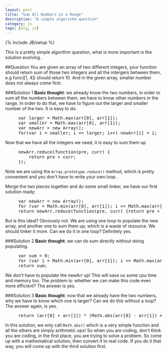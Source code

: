 ```yaml
---
layout: post
title: "Sum All Numbers in a Range"
description: "A simple algorithm question"
category: js
tags: [alg, js]
---
```

{% include JB/setup %}

This is a pretty simple algorithm question, what is more important is the solution evolving.

##Question
You are given an array of two different integers, your function should return sum of those two integers and all the intergers between them, e.g func([1, 4]) should return 10. And in the given array, smaller number does not always come first.

###Solution 1
<b>Basic thought</b>: we already know the two numbers, in order to sum all the numbers between them, we have to know other numbers in the range. In order to do that, we have to figure out the larger and smaller number of the two. It is easy to do:

<pre class='prettyprint lang-js'>
     var larger = Math.max(arr[0], arr[1]);
     var smaller = Math.max(arr[0], arr[1]);
     var newArr = new Array();
     for(var i = smaller; i <= larger; i++) newArr[i] = i;
</pre>

Now that we have all the integers we need, it is easy to sum them up

<pre class='prettyprint lang-js'>
     newArr.reduce(function(pre, curr) {
         return pre + curr;    				 
     });
</pre>

Note we are using the <code>Array.prototype.reduce()</code> method, which is pretty convenient and you don't have to write your own loop.

Merge the two pieces together and do some small tinker, we have our first solution ready:

<pre class='prettyprint lang-js'>
     var newArr = new Array();
     for (var = Math.min(arr[0], arr[1]); i <= Math.max(arr[0], arr[1]); i++) newArr[i] = i;
     return newArr.reduce(function(pre, curr) {return pre + curr});
</pre>

But is this ideal? Obviously not. We are using one loop to populate the new array, and another one to sum them up, which is a waste of resource. We should tinker it more. Can we do it in one loop? Definitely yes.

###Solution 2
<b>Basic thought</b>: we can do sum directly without doing populating.

<pre class='prettyprint lang-js'>
     var sum = 0;
     for (var i = Math.min(arr[0], arr[1]); i <= Math.max(arr[0], arr[1]); i++) sum += i;
     return sum;
</pre>

We don't have to populate the newArr up! This will save us some cpu time and memory too. The problem is: whether we can make this code even more efficient? The answer is yes.

###Solution 3
<b>Basic thought</b>: now that we already have the two numbers, why we have to know which one is larger? Can we do this without a loop? The answer again, is yes.

<pre class='prettyprint lang-js'>
     return (arr[0] + arr[1]) * (Math.abs(arr[0] - arr[1]) + 1) / 2;
</pre>

In this solution, we only call <code>Math.abs()</code> which is a very simple function and all the others are simply arithmetic ops! So when you are coding, don't think you are coding, in the first place, you are trying to solve a problem. So come up with a mathematical solution, then convert it to real code. If you do it that way, you will come up with the third solution first.

<script src="//google-code-prettify.googlecode.com/svn/loader/run_prettify.js"></script>